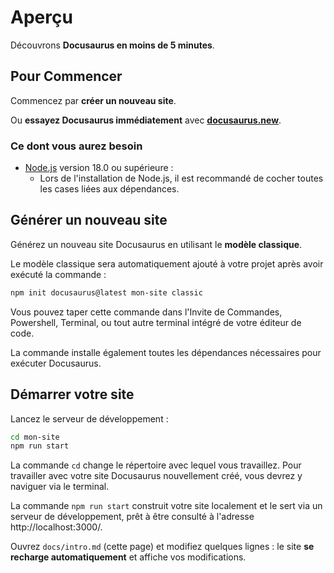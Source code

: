 # Aperçu

Découvrons **Docusaurus en moins de 5 minutes**.

## Pour Commencer

Commencez par **créer un nouveau site**.

Ou **essayez Docusaurus immédiatement** avec **[docusaurus.new](https://docusaurus.new)**.

### Ce dont vous aurez besoin

- [Node.js](https://nodejs.org/fr/download/) version 18.0 ou supérieure :
  - Lors de l'installation de Node.js, il est recommandé de cocher toutes les cases liées aux dépendances.

## Générer un nouveau site

Générez un nouveau site Docusaurus en utilisant le **modèle classique**.

Le modèle classique sera automatiquement ajouté à votre projet après avoir exécuté la commande :

```bash
npm init docusaurus@latest mon-site classic
```

Vous pouvez taper cette commande dans l'Invite de Commandes, Powershell, Terminal, ou tout autre terminal intégré de votre éditeur de code.

La commande installe également toutes les dépendances nécessaires pour exécuter Docusaurus.

## Démarrer votre site

Lancez le serveur de développement :

```bash
cd mon-site
npm run start
```

La commande `cd` change le répertoire avec lequel vous travaillez. Pour travailler avec votre site Docusaurus nouvellement créé, vous devrez y naviguer via le terminal.

La commande `npm run start` construit votre site localement et le sert via un serveur de développement, prêt à être consulté à l'adresse http://localhost:3000/.

Ouvrez `docs/intro.md` (cette page) et modifiez quelques lignes : le site **se recharge automatiquement** et affiche vos modifications.